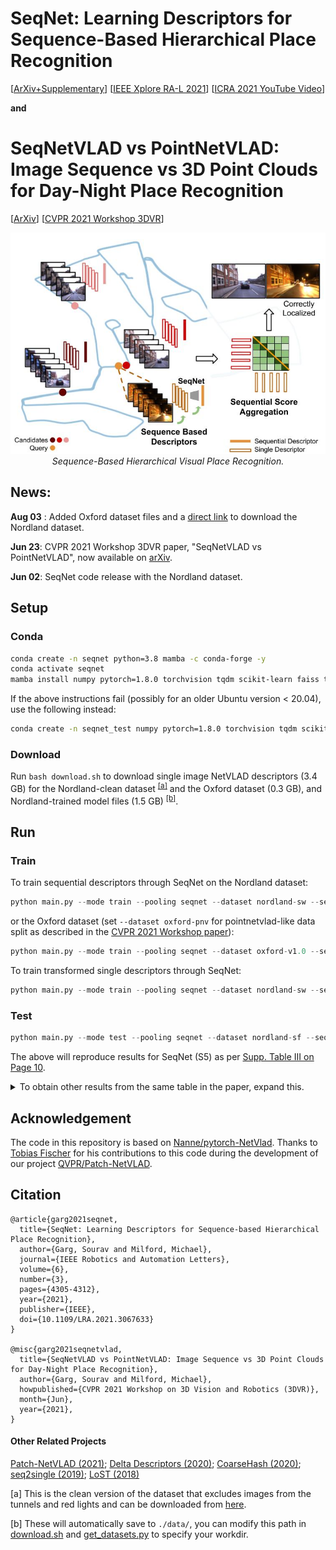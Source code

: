 # SeqNet: Learning Descriptors for Sequence-Based Hierarchical Place Recognition

[[ArXiv+Supplementary](https://arxiv.org/abs/2102.11603)] [[IEEE Xplore RA-L 2021](https://ieeexplore.ieee.org/abstract/document/9382076/)] [[ICRA 2021 YouTube Video](https://www.youtube.com/watch?v=KYw7RhDfxY0)]

**and**

# SeqNetVLAD vs PointNetVLAD: Image Sequence vs 3D Point Clouds for Day-Night Place Recognition

[[ArXiv](https://arxiv.org/abs/2106.11481)] [[CVPR 2021 Workshop 3DVR](https://sites.google.com/view/cvpr2021-3d-vision-robotics/)]

<p align="center">
  <img src="./assets/seqnet.jpg">
    <br/><em>Sequence-Based Hierarchical Visual Place Recognition.</em>
</p>

## News:
**Aug 03** : Added Oxford dataset files and a [direct link](https://cloudstor.aarnet.edu.au/plus/s/8L7loyTZjK0FsWT) to download the Nordland dataset.

**Jun 23**: CVPR 2021 Workshop 3DVR paper, "SeqNetVLAD vs PointNetVLAD", now available on [arXiv](https://arxiv.org/abs/2106.11481).

**Jun 02**: SeqNet code release with the Nordland dataset.

## Setup
### Conda
```bash
conda create -n seqnet python=3.8 mamba -c conda-forge -y
conda activate seqnet
mamba install numpy pytorch=1.8.0 torchvision tqdm scikit-learn faiss tensorboardx h5py -c conda-forge -y
```
If the above instructions fail (possibly for an older Ubuntu version < 20.04), use the following instead:

```bash
conda create -n seqnet_test numpy pytorch=1.8.0 torchvision tqdm scikit-learn faiss tensorboardx h5py -c pytorch -c conda-forge
```

### Download
Run `bash download.sh` to download single image NetVLAD descriptors (3.4 GB) for the Nordland-clean dataset <sup>[[a]](#nordclean)</sup> and the Oxford dataset (0.3 GB), and Nordland-trained model files (1.5 GB) <sup>[[b]](#saveLoc)</sup>.

## Run

### Train
To train sequential descriptors through SeqNet on the Nordland dataset:
```python
python main.py --mode train --pooling seqnet --dataset nordland-sw --seqL 10 --w 5 --outDims 4096 --expName "w5"
```
or the Oxford dataset (set `--dataset oxford-pnv` for pointnetvlad-like data split as described in the [CVPR 2021 Workshop paper](https://arxiv.org/abs/2106.11481)):
```python
python main.py --mode train --pooling seqnet --dataset oxford-v1.0 --seqL 5 --w 3 --outDims 4096 --expName "w3"
```

To train transformed single descriptors through SeqNet:
```python
python main.py --mode train --pooling seqnet --dataset nordland-sw --seqL 1 --w 1 --outDims 4096 --expName "w1"
```

### Test
```python
python main.py --mode test --pooling seqnet --dataset nordland-sf --seqL 5 --split test --resume ./data/runs/Jun03_15-22-44_l10_w5/ 
```
The above will reproduce results for SeqNet (S5) as per [Supp. Table III on Page 10](https://arxiv.org/pdf/2102.11603.pdf).

<details>
  <summary>To obtain other results from the same table in the paper, expand this. </summary>
  
```python
# Raw Single (NetVLAD) Descriptor
python main.py --mode test --pooling single --dataset nordland-sf --seqL 1 --split test

# SeqNet (S1)
python main.py --mode test --pooling seqnet --dataset nordland-sf --seqL 1 --split test --resume ./data/runs/Jun03_15-07-46_l1_w1/

# Raw + Smoothing
python main.py --mode test --pooling smooth --dataset nordland-sf --seqL 5 --split test

# Raw + Delta
python main.py --mode test --pooling delta --dataset nordland-sf --seqL 5 --split test

# Raw + SeqMatch
python main.py --mode test --pooling single+seqmatch --dataset nordland-sf --seqL 5 --split test

# SeqNet (S1) + SeqMatch
python main.py --mode test --pooling s1+seqmatch --dataset nordland-sf --seqL 5 --split test --resume ./data/runs/Jun03_15-07-46_l1_w1/

# HVPR (S5 to S1)
# Run S5 first and save its predictions by specifying `resultsPath`
python main.py --mode test --pooling seqnet --dataset nordland-sf --seqL 5 --split test --resume ./data/runs/Jun03_15-22-44_l10_w5/ --resultsPath ./data/results/
# Now run S1 + SeqMatch using results from above (the timestamp of `predictionsFile` would be different in your case)
python main.py --mode test --pooling s1+seqmatch --dataset nordland-sf --seqL 5 --split test --resume ./data/runs/Jun03_15-07-46_l1_w1/ --predictionsFile ./data/results/Jun03_16-07-36_l5_0.npz

```
</details>

## Acknowledgement
The code in this repository is based on [Nanne/pytorch-NetVlad](https://github.com/Nanne/pytorch-NetVlad). Thanks to [Tobias Fischer](https://github.com/Tobias-Fischer) for his contributions to this code during the development of our project [QVPR/Patch-NetVLAD](https://github.com/QVPR/Patch-NetVLAD).

## Citation
```
@article{garg2021seqnet,
  title={SeqNet: Learning Descriptors for Sequence-based Hierarchical Place Recognition},
  author={Garg, Sourav and Milford, Michael},
  journal={IEEE Robotics and Automation Letters},
  volume={6},
  number={3},
  pages={4305-4312},
  year={2021},
  publisher={IEEE},
  doi={10.1109/LRA.2021.3067633}
}

@misc{garg2021seqnetvlad,
  title={SeqNetVLAD vs PointNetVLAD: Image Sequence vs 3D Point Clouds for Day-Night Place Recognition},
  author={Garg, Sourav and Milford, Michael},
  howpublished={CVPR 2021 Workshop on 3D Vision and Robotics (3DVR)},
  month={Jun},
  year={2021},
}
```

#### Other Related Projects
[Patch-NetVLAD (2021)](https://github.com/QVPR/Patch-NetVLAD);
[Delta Descriptors (2020)](https://github.com/oravus/DeltaDescriptors);
[CoarseHash (2020)](https://github.com/oravus/CoarseHash);
[seq2single (2019)](https://github.com/oravus/seq2single);
[LoST (2018)](https://github.com/oravus/lostX)

<a name="nordclean">[a]<a> This is the clean version of the dataset that excludes images from the tunnels and red lights and can be downloaded from [here](https://cloudstor.aarnet.edu.au/plus/s/8L7loyTZjK0FsWT).

<a name="saveLoc">[b]<a> These will automatically save to `./data/`, you can modify this path in [download.sh](https://github.com/oravus/seqNet/blob/main/download.sh) and [get_datasets.py](https://github.com/oravus/seqNet/blob/5450829c4294fe1d14966bfa1ac9b7c93237369b/get_datasets.py#L6) to specify your workdir.
